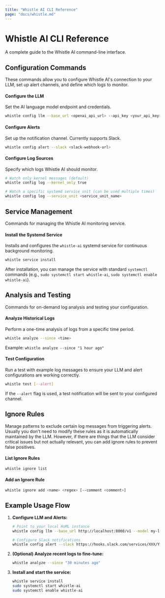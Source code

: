 ```yaml
---
title: "Whistle AI CLI Reference"
page: "docs/whistle.md"
---
```


# Whistle AI CLI Reference
A complete guide to the Whistle AI command-line interface.

## Configuration Commands
These commands allow you to configure Whistle AI's connection to your LLM, set up alert channels, and define which logs to monitor.

#### Configure the LLM
Set the AI language model endpoint and credentials.
```bash
whistle config llm --base_url <openai_api_url> --api_key <your_api_key> --model <model_name>
```

#### Configure Alerts
Set up the notification channel. Currently supports Slack.
```bash
whistle config alert --slack <slack-webhook-url>
```

#### Configure Log Sources
Specify which logs Whistle AI should monitor.
```bash
# Watch only kernel messages (default)
whistle config log --kernel_only true

# Watch a specific systemd service unit (can be used multiple times)
whistle config log --service_unit <service_unit_name>
```

## Service Management
Commands for managing the Whistle AI monitoring service.

#### Install the Systemd Service
Installs and configures the `whistle-ai` systemd service for continuous background monitoring.
```bash
whistle service install
```
After installation, you can manage the service with standard `systemctl` commands (e.g., `sudo systemctl start whistle-ai`, `sudo systemctl enable whistle-ai`).

## Analysis and Testing
Commands for on-demand log analysis and testing your configuration.

#### Analyze Historical Logs
Perform a one-time analysis of logs from a specific time period.
```bash
whistle analyze --since <time>
```
Example: `whistle analyze --since "1 hour ago"`

#### Test Configuration
Run a test with example log messages to ensure your LLM and alert configurations are working correctly.
```bash
whistle test [--alert]
```
If the `--alert` flag is used, a test notification will be sent to your configured channel.

## Ignore Rules
Manage patterns to exclude certain log messages from triggering alerts.
Usually you don't need to modify these rules as it is automatically maintained by the LLM. However, if there are things that the LLM consider critical issues but not actually relevant, you can add ignore rules to prevent false positives.

#### List Ignore Rules
```bash
whistle ignore list
```

#### Add an Ignore Rule
```bash
whistle ignore add <name> <regex> [--comment <comment>]
```

## Example Usage Flow
1.  **Configure LLM and Alerts:**
    ```bash
    # Point to your local HoML instance
    whistle config llm --base_url http://localhost:8000/v1 --model my-local-model

    # Configure Slack notifications
    whistle config alert --slack https://hooks.slack.com/services/XXX/YYY/ZZZ
    ```
2.  **(Optional) Analyze recent logs to fine-tune:**
    ```bash
    whistle analyze --since "30 minutes ago"
    ```
3.  **Install and start the service:**
    ```bash
    whistle service install
    sudo systemctl start whistle-ai
    sudo systemctl enable whistle-ai
    ```
